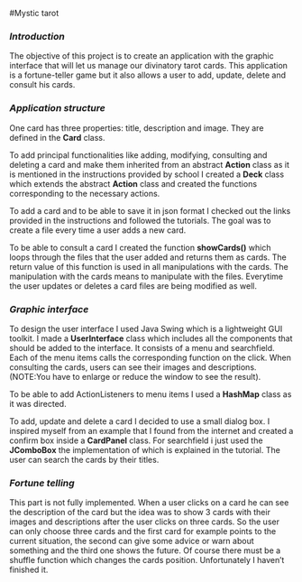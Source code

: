 #Mystic tarot

### _Introduction_

The objective of this project is to create an application with the graphic interface that will let us manage our  divinatory tarot cards. This application is a fortune-teller game but it also allows a user to add, update, delete and consult his cards.

### _Application structure_

One card has three properties: title, description and image. They are defined in the **Card** class.

To add principal functionalities like adding, modifying, consulting and deleting a card and make them inherited from an abstract **Action** class as it is mentioned in the instructions provided by school I created a **Deck** class which extends the abstract **Action** class and created the functions corresponding to the necessary actions.

To add a card and to be able to save it in  json format I checked out the links provided in the instructions and followed the tutorials. The goal was to create a file every time a user adds a new card.

To be able to consult a card I created the function **showCards()** which loops through the files that the user added and returns them as cards. The return value of this function is used in all manipulations with the cards. The manipulation with the cards means to manipulate with the files. Everytime the user updates or deletes a card files are being modified as well.

### _Graphic interface_

To design the user interface I used Java Swing which is a lightweight GUI toolkit. I made a **UserInterface** class which includes all the components that should be added to the interface.
It consists of a menu and searchfield. Each of the menu items calls the corresponding function on the click. When consulting the cards, users can see their images and descriptions. (NOTE:You have to enlarge or reduce the window to see the result).

To be able to add ActionListeners to menu items I used a **HashMap** class as it was directed.

To add, update and delete a card I decided to use a small dialog box. I inspired myself from an example that I found from the internet and created a confirm box inside a **CardPanel** class. For searchfield i just used the **JComboBox** the implementation of which is explained in the tutorial. The user can search the cards by their titles.

### _Fortune telling_

This part is not fully implemented. When a user clicks on a card he can see the description of the card but the idea was to show 3 cards with their images and descriptions after the user clicks on three cards. So the user can only choose three cards and the first card for example points to the current situation, the second can give some advice or warn about something and the third one shows the future. Of course there must be a shuffle function which changes the cards position. Unfortunately I haven’t finished it. 
